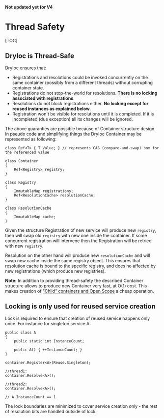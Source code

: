 **Not updated yet for V4**

# Thread Safety

[TOC]

## DryIoc is Thread-Safe

DryIoc ensures that:

- Registrations and resolutions could be invoked concurrently on the same container (possibly from a different threads) without corrupting container state.
- Registrations do not stop-the-world for resolutions. __There is no locking associated with registrations__.
- Resolutions do not block registrations either. __No locking except for reused instances as explained below__.
- Registration won't be visible for resolutions until it is completed. If it is incompleted (due exception) all its changes will be ignored.

The above guaranties are possible because of Container structure design. In pseudo code and simplifying things the DryIoc Container may be represented as following:

    class Ref<T> { T Value; } // represents CAS (compare-and-swap) box for the referenced value

    class Container 
    { 
        Ref<Registry> registry; 
    }

    class Registry 
    {
        ImmutableMap registrations;
        Ref<ResolutionCache> resolutionCache;
    }

    class ResolutionCache 
    {
        ImmutableMap cache;
    }

Given the structure Registration of new service will produce new `registry`, then will swap old `registry` with new one inside the container. If some concurrent registration will intervene then the Registration will be retried with new `registry`.

Resolution on the other hand will produce new `resolutionCache` and will swap new cache inside the same registry object. This ensures that resolution cache is bound to the specific registry, and does no affected by new registrations (which produce new registries). 

__Note:__ In addition to providing thread-safety the described Container structure allows to produce new Container very fast, at O(1) cost. This makes creation of ["Child" containers and Open Scope](KindsOfChildContainer) a cheap operation.


## Locking is only used for reused service creation

Lock is required to ensure that creation of reused service happens only once. For instance for singleton service A:

    public class A 
    {
        public static int InstanceCount;

        public A() { ++InstanceCount; }
    }

    container.Register<A>(Reuse.Singleton);

    //thread1:
    container.Resolve<A>();

    //thread2:
    container.Resolve<A>();

    // A.InstanceCount == 1

The lock boundaries are minimized to cover service creation only - the rest of resolution bits are handled outside of lock. 